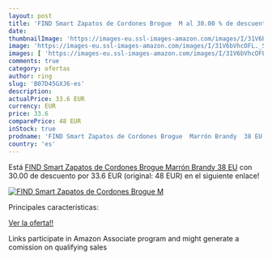 ```yaml
---
layout: post
title: 'FIND Smart Zapatos de Cordones Brogue  M al 30.00 % de descuento'
date: 
thumbnailImage: 'https://images-eu.ssl-images-amazon.com/images/I/31V6bVhcOFL._SL200_.jpg'
image: 'https://images-eu.ssl-images-amazon.com/images/I/31V6bVhcOFL._SL200_.jpg'
images: [ 'https://images-eu.ssl-images-amazon.com/images/I/31V6bVhcOFL._SL200_.jpg' ]
comments: true
category: ofertas
author: ring
slug: 'B07D45GXJ6-es'
description:
actualPrice: 33.6 EUR
currency: EUR
price: 33.6
comparePrice: 48 EUR
inStock: true
prodname: 'FIND Smart Zapatos de Cordones Brogue  Marrón Brandy  38 EU'
country: 'es'
---
```


Está [FIND Smart Zapatos de Cordones Brogue  Marrón Brandy  38 EU](https://www.amazon.es/dp/B07D45GXJ6/?tag=tolees-21) con 30.00 de descuento por 33.6 EUR (original: 48 EUR) en el siguiente enlace!

[![FIND Smart Zapatos de Cordones Brogue  M](https://images-eu.ssl-images-amazon.com/images/I/31V6bVhcOFL._SL200_.jpg)](https://www.amazon.es/dp/B07D45GXJ6/?tag=tolees-21)

Principales características:


[Ver la oferta!!](https://www.amazon.es/dp/B07D45GXJ6/?tag=tolees-21)

Links participate in Amazon Associate program and might generate a comission on qualifying sales


